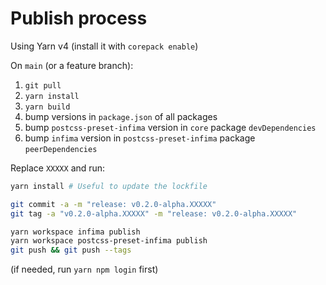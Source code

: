 # Publish process

Using Yarn v4 (install it with `corepack enable`)

On `main` (or a feature branch):

1. `git pull`
1. `yarn install`
1. `yarn build`
1. bump versions in `package.json` of all packages
1. bump `postcss-preset-infima` version in `core` package `devDependencies`
1. bump `infima` version in `postcss-preset-infima` package `peerDependencies`

Replace `XXXXX` and run:

```bash
yarn install # Useful to update the lockfile

git commit -a -m "release: v0.2.0-alpha.XXXXX"
git tag -a "v0.2.0-alpha.XXXXX" -m "release: v0.2.0-alpha.XXXXX"

yarn workspace infima publish
yarn workspace postcss-preset-infima publish
git push && git push --tags
```

(if needed, run `yarn npm login` first)
